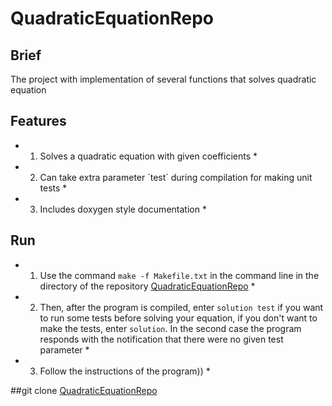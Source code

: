 # QuadraticEquationRepo

## Brief

The project with implementation of several functions that solves quadratic equation

## Features

* 1. Solves a quadratic equation with given coefficients *
* 2. Can take extra parameter ´test´ during compilation for making unit tests *
* 3. Includes doxygen style documentation *

## Run

* 1. Use the command `make -f Makefile.txt` in the command line in the directory of the repository
[QuadraticEquationRepo](https://github.com/IvanLikhodievskiy/QuadraticEquationRepo.git) *
* 2. Then, after the program is compiled, enter `solution test` if you want to run some tests before
solving your equation, if you don't want to make the tests, enter `solution`. In the second case the
program responds with the notification that there were no given test parameter *
* 3. Follow the instructions of the program)) *

##git clone
[QuadraticEquationRepo](https://github.com/IvanLikhodievskiy/QuadraticEquationRepo.git)
